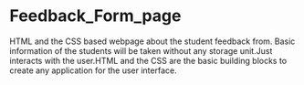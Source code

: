 # Feedback_Form_page
HTML and the CSS based webpage about the student feedback from. Basic information of the students will be taken without any storage unit.Just interacts with the user.HTML and the CSS are the basic building blocks to create any application for the user interface.
